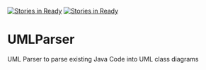 [![Stories in Ready](https://badge.waffle.io/carlo379/UMLParser.png?label=ready&title=Ready)](https://waffle.io/carlo379/UMLParser)
[![Stories in Ready](https://badge.waffle.io/mishraak/UMLParser.png?label=ready&title=Ready)](https://waffle.io/mishraak/UMLParser)
# UMLParser
UML Parser to parse existing Java Code into UML class diagrams
